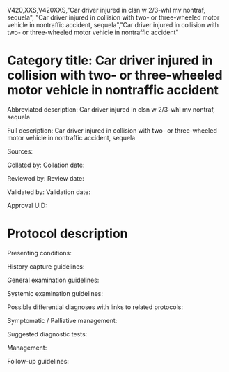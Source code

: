 V420,XXS,V420XXS,"Car driver injured in clsn w 2/3-whl mv nontraf, sequela", "Car driver injured in collision with two- or three-wheeled motor vehicle in nontraffic accident, sequela","Car driver injured in collision with two- or three-wheeled motor vehicle in nontraffic accident"
# Category title: Car driver injured in collision with two- or three-wheeled motor vehicle in nontraffic accident

Abbreviated description: Car driver injured in clsn w 2/3-whl mv nontraf, sequela

Full description: Car driver injured in collision with two- or three-wheeled motor vehicle in nontraffic accident, sequela

Sources:

Collated by:
Collation date:

Reviewed by:
Review date:

Validated by:
Validation date:

Approval UID:

# Protocol description

Presenting conditions:

History capture guidelines:

General examination guidelines:

Systemic examination guidelines:

Possible differential diagnoses with links to related protocols:

Symptomatic / Palliative management:

Suggested diagnostic tests:

Management:

Follow-up guidelines:
